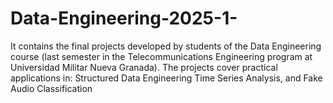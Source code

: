 # Data-Engineering-2025-1-
It contains the final projects developed by students of the Data Engineering course (last semester in the Telecommunications Engineering program at Universidad Militar Nueva Granada).  The projects cover practical applications in:  Structured Data Engineering  Time Series Analysis, and Fake Audio Classification
